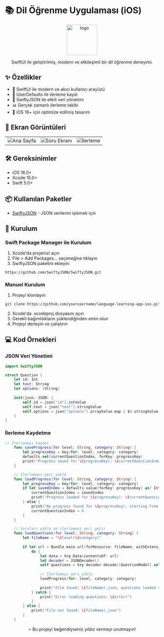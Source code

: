 # 📚 Dil Öğrenme Uygulaması (iOS)

<div align="center">

<img src="https://github.com/user-attachments/assets/13eafc6e-24cc-40b2-8734-717c113f6ae3" alt="logo" title="İcon" width="100"/>


SwiftUI ile geliştirilmiş, modern ve etkileşimli bir dil öğrenme deneyimi.



</div>

## ✨ Özellikler

- 🎯 SwiftUI ile modern ve akıcı kullanıcı arayüzü
- 💾 UserDefaults ile ilerleme kaydı
- 🔄 SwiftyJSON ile etkili veri yönetimi
- 📊 Gerçek zamanlı ilerleme takibi
- 🎨 iOS 16+ için optimize edilmiş tasarım


## 📱 Ekran Görüntüleri

<div align="center">
<table>
  <tr>
    <td><img src="https://github.com/user-attachments/assets/4402ce3d-c95e-488f-963f-348efb5449ab" alt="Ana Sayfa" title="Ana Sayfa"/></td>
    <td><img src="https://github.com/user-attachments/assets/6c1d29df-a657-42b1-b6e5-219d3ef14b31" alt="Soru Ekranı" title="Soru Ekranı"/></td>
    <td><img src="https://github.com/user-attachments/assets/8617005f-8bce-41df-9833-4dc512525b5d" alt="İlerleme" title="İlerleme"/></td>
  </tr>
</table>
</div>

## 🛠 Gereksinimler

- iOS 16.0+
- Xcode 15.0+
- Swift 5.0+

## 📦 Kullanılan Paketler

- [SwiftyJSON](https://github.com/SwiftyJSON/SwiftyJSON) - JSON verilerini işlemek için

## 🚀 Kurulum

### Swift Package Manager ile Kurulum

1. Xcode'da projenizi açın
2. File > Add Packages... seçeneğine tıklayın
3. SwiftyJSON paketini ekleyin:
```
https://github.com/SwiftyJSON/SwiftyJSON.git
```

### Manuel Kurulum

1. Projeyi klonlayın:
```bash
git clone https://github.com/yourusername/language-learning-app-ios.git
```

2. Xcode'da .xcodeproj dosyasını açın
3. Gerekli bağımlılıkların yüklendiğinden emin olun
4. Projeyi derleyin ve çalıştırın

## 💻 Kod Örnekleri

### JSON Veri Yönetimi
```swift
import SwiftyJSON

struct Question {
    let id: Int
    let text: String
    let options: [String]
    
    init(json: JSON) {
        self.id = json["id"].intValue
        self.text = json["text"].stringValue
        self.options = json["options"].arrayValue.map { $0.stringValue }
    }
}
```

### İlerleme Kaydetme
```swift
// İlerlemeyi kaydet
    func saveProgress(for level: String, category: String) {
        let progressKey = key(for: level, category: category)
        defaults.set(currentQuestionIndex, forKey: progressKey)
        print("Progress saved for \(progressKey): \(currentQuestionIndex)")
    }

    // İlerlemeyi geri yükle
    func loadProgress(for level: String, category: String) {
        let progressKey = key(for: level, category: category)
        if let savedIndex = defaults.value(forKey: progressKey) as? Int {
            currentQuestionIndex = savedIndex
            print("Progress loaded for \(progressKey): \(currentQuestionIndex)")
        } else {
            print("No progress found for \(progressKey), starting from 0.")
            currentQuestionIndex = 0
        }
    }

    // Soruları yükle ve ilerlemeyi geri getir
    func loadQuestions(for level: String, category: String) {
        let fileName = "\(level)\(category)"
        
        if let url = Bundle.main.url(forResource: fileName, withExtension: "json") {
            do {
                let data = try Data(contentsOf: url)
                let decoder = JSONDecoder()
                self.questions = try decoder.decode([QuestionModel].self, from: data)
                
                // İlerlemeyi geri yükle
                loadProgress(for: level, category: category)
                
                print("File found: \(fileName).json, questions loaded successfully.")
            } catch {
                print("Error loading questions: \(error)")
            }
        } else {
            print("File not found: \(fileName).json")
        }
    }
```


<div align="center">
⭐️ Bu projeyi beğendiyseniz yıldız vermeyi unutmayın!
</div>
